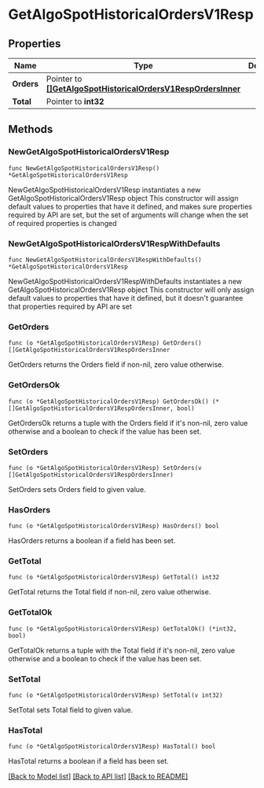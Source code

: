# GetAlgoSpotHistoricalOrdersV1Resp

## Properties

Name | Type | Description | Notes
------------ | ------------- | ------------- | -------------
**Orders** | Pointer to [**[]GetAlgoSpotHistoricalOrdersV1RespOrdersInner**](GetAlgoSpotHistoricalOrdersV1RespOrdersInner.md) |  | [optional] 
**Total** | Pointer to **int32** |  | [optional] 

## Methods

### NewGetAlgoSpotHistoricalOrdersV1Resp

`func NewGetAlgoSpotHistoricalOrdersV1Resp() *GetAlgoSpotHistoricalOrdersV1Resp`

NewGetAlgoSpotHistoricalOrdersV1Resp instantiates a new GetAlgoSpotHistoricalOrdersV1Resp object
This constructor will assign default values to properties that have it defined,
and makes sure properties required by API are set, but the set of arguments
will change when the set of required properties is changed

### NewGetAlgoSpotHistoricalOrdersV1RespWithDefaults

`func NewGetAlgoSpotHistoricalOrdersV1RespWithDefaults() *GetAlgoSpotHistoricalOrdersV1Resp`

NewGetAlgoSpotHistoricalOrdersV1RespWithDefaults instantiates a new GetAlgoSpotHistoricalOrdersV1Resp object
This constructor will only assign default values to properties that have it defined,
but it doesn't guarantee that properties required by API are set

### GetOrders

`func (o *GetAlgoSpotHistoricalOrdersV1Resp) GetOrders() []GetAlgoSpotHistoricalOrdersV1RespOrdersInner`

GetOrders returns the Orders field if non-nil, zero value otherwise.

### GetOrdersOk

`func (o *GetAlgoSpotHistoricalOrdersV1Resp) GetOrdersOk() (*[]GetAlgoSpotHistoricalOrdersV1RespOrdersInner, bool)`

GetOrdersOk returns a tuple with the Orders field if it's non-nil, zero value otherwise
and a boolean to check if the value has been set.

### SetOrders

`func (o *GetAlgoSpotHistoricalOrdersV1Resp) SetOrders(v []GetAlgoSpotHistoricalOrdersV1RespOrdersInner)`

SetOrders sets Orders field to given value.

### HasOrders

`func (o *GetAlgoSpotHistoricalOrdersV1Resp) HasOrders() bool`

HasOrders returns a boolean if a field has been set.

### GetTotal

`func (o *GetAlgoSpotHistoricalOrdersV1Resp) GetTotal() int32`

GetTotal returns the Total field if non-nil, zero value otherwise.

### GetTotalOk

`func (o *GetAlgoSpotHistoricalOrdersV1Resp) GetTotalOk() (*int32, bool)`

GetTotalOk returns a tuple with the Total field if it's non-nil, zero value otherwise
and a boolean to check if the value has been set.

### SetTotal

`func (o *GetAlgoSpotHistoricalOrdersV1Resp) SetTotal(v int32)`

SetTotal sets Total field to given value.

### HasTotal

`func (o *GetAlgoSpotHistoricalOrdersV1Resp) HasTotal() bool`

HasTotal returns a boolean if a field has been set.


[[Back to Model list]](../README.md#documentation-for-models) [[Back to API list]](../README.md#documentation-for-api-endpoints) [[Back to README]](../README.md)



